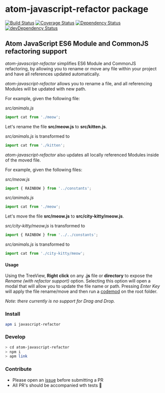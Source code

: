 # atom-javascript-refactor package

[![Build Status](https://travis-ci.org/jurassix/atom-javascript-refactor.svg?branch=master)](https://travis-ci.org/jurassix/atom-javascript-refactor)
[![Coverage Status](https://coveralls.io/repos/github/jurassix/atom-javascript-refactor/badge.svg)](https://coveralls.io/github/jurassix/atom-javascript-refactor)
[![Dependency Status](https://david-dm.org/jurassix/atom-javascript-refactor.svg)](https://david-dm.org/jurassix/atom-javascript-refactor)
[![devDependency Status](https://david-dm.org/jurassix/atom-javascript-refactor/dev-status.svg)](https://david-dm.org/jurassix/atom-javascript-refactor#info=devDependencies)

## Atom JavaScript ES6 Module and CommonJS refactoring support

_atom-javascript-refactor_ simplifies ES6 Module and CommonJS refactoring, by allowing you to rename or move any file within your project and have all references updated automatically.

_atom-javascript-refactor_ allows you to rename a file, and all referencing Modules will be updated with new path.

For example, given the following file:

_src/animals.js_

```js
import cat from './meow';
```

Let's rename the file **src/meow.js** to **src/kitten.js**.

_src/animals.js_ is transformed to

```js
import cat from './kitten';
```

_atom-javascript-refactor_ also updates all locally referenced Modules inside of the moved file.

For example, given the following files:

_src/meow.js_

```js
import { RAINBOW } from '../constants';
```

_src/animals.js_

```js
import cat from './meow';
```

Let's move the file **src/meow.js** to **src/city-kitty/meow.js**.

_src/city-kitty/meow.js_ is transformed to

```js
import { RAINBOW } from '../../constants';
```

_src/animals.js_ is transformed to

```js
import cat from './city-kitty/meow';
```

#### Usage

Using the TreeView, __Right click__ on any __.js__ file or __directory__ to expose the _Rename (with refactor support)_ option. Selecting this option will open a modal that will allow you to update the file name or path. Pressing _Enter Key_ will apply the file rename/move and then run a [codemod](https://github.com/jurassix/refactoring-codemods) on the root folder.

_Note: there currently is no support for Drag and Drop._

### Install
```bash
apm i javascript-refactor
```

### Develop
```bash
> cd atom-javascript-refactor
> npm i
> apm link
```

### Contribute
- Please open an [issue](https://github.com/jurassix/atom-javascript-refactor/issues) before submitting a PR
- All PR's should be accompanied wth tests :rocket:
